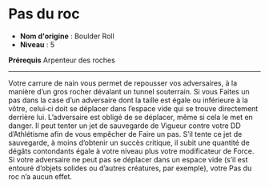 # Pas du roc

 * **Nom d'origine** : Boulder Roll
 * **Niveau** : 5


<p><strong>Prérequis</strong> Arpenteur des roches</p>
<hr>
<p>Votre carrure de nain vous permet de repousser vos adversaires, à la manière d’un gros rocher dévalant un tunnel souterrain. Si vous Faites un pas dans la case d’un adversaire dont la taille est égale ou inférieure à la vôtre, celui‑ci doit se déplacer dans l’espace vide qui se trouve directement derrière lui. L’adversaire est obligé de se déplacer, même si cela le met en danger. Il peut tenter un jet de sauvegarde de Vigueur contre votre DD d’Athlétisme afin de vous empêcher de Faire un pas. S’il tente ce jet de sauvegarde, à moins d’obtenir un succès critique, il subit une quantité de dégâts contondants égale à votre niveau plus votre modificateur de Force. Si votre adversaire ne peut pas se déplacer dans un espace vide (s’il est entouré d’objets solides ou d’autres créatures, par exemple), votre Pas du roc n’a aucun effet.</p>